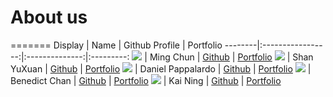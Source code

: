 # About us

=======
Display |       Name        | Github Profile | Portfolio 
--------|:-----------------:|:--------------:|:---------:
![](https://via.placeholder.com/100.png?text=Photo) |     Ming Chun     | [Github](https://github.com/mcmc101001) | [Portfolio](docs/team/johndoe.md)
![](https://via.placeholder.com/100.png?text=Photo) |    Shan YuXuan    | [Github](https://github.com/) | [Portfolio](docs/team/johndoe.md)
![](https://via.placeholder.com/100.png?text=Photo) | Daniel Pappalardo | [Github](https://github.com/) | [Portfolio](docs/team/johndoe.md)
![](https://via.placeholder.com/100.png?text=Photo) |   Benedict Chan   | [Github](https://github.com/) | [Portfolio](docs/team/johndoe.md)
![](https://via.placeholder.com/100.png?text=Photo) |      Kai Ning      | [Github](https://github.com/) | [Portfolio](docs/team/johndoe.md)
